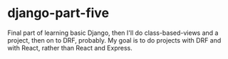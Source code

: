 # django-part-five

Final part of learning basic Django, then I'll do class-based-views and a project, then on to DRF, probably.
My goal is to do projects with DRF and with React, rather than React and Express.